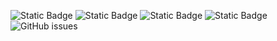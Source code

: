 ![Static Badge](https://img.shields.io/badge/blacklists-61-000000) ![Static Badge](https://img.shields.io/badge/blacklisted-2955070-cc0000) ![Static Badge](https://img.shields.io/badge/whitelisted-2250-00CC00) ![Static Badge](https://img.shields.io/badge/streaming_blacklist-28107-000000) ![GitHub issues](https://img.shields.io/github/issues/fabriziosalmi/blacklists)
